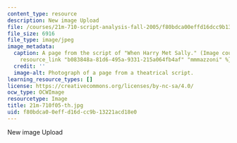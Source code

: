 ```yaml
---
content_type: resource
description: New image Upload
file: /courses/21m-710-script-analysis-fall-2005/f80bdca00effd16dcc9b13221acd18e0_21m-710f05-th.jpg
file_size: 6916
file_type: image/jpeg
image_metadata:
  caption: A page from the script of "When Harry Met Sally." (Image courtesy of {{%
    resource_link "b083848a-81d6-495a-9331-215a064fb4af" "mmmazzoni" %}} on Flickr.)
  credit: ''
  image-alt: Photograph of a page from a theatrical script.
learning_resource_types: []
license: https://creativecommons.org/licenses/by-nc-sa/4.0/
ocw_type: OCWImage
resourcetype: Image
title: 21m-710f05-th.jpg
uid: f80bdca0-0eff-d16d-cc9b-13221acd18e0
---
```

New image Upload